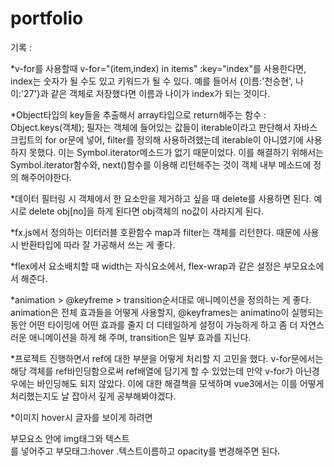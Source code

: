 # portfolio

기록 : 

*v-for를 사용할때 v-for="(item,index) in items" :key="index"를 사용한다면, index는 숫자가 될 수도 있고 키워드가 될 수 있다.
예를 들어서 {이름:'천승현', 나이:'27'}과 같은 객체로 저장했다면 이름과 나이가 index가 되는 것이다. 

*Object타입의 key들을 추출해서 array타입으로 return해주는 함수 : Object.keys(객체); 필자는 객체에 들어있는 값들이 iterable이라고 판단해서 자바스크립트의 for or문에 넣어, filter를 정의해 사용하려했는데 iterable이 아니였기에 사용하지 못했다. 이는 Symbol.iterator메소드가 없기 때문이었다. 이를 해결하기 위해서는 Symbol.iterator함수와, next()함수를 이용해 리턴해주는 것이 객체 내부 메소드에 정의 해주어야한다.

*데이터 필터링 시 객체에서 한 요소만을 제거하고 싶을 때 delete를 사용하면 된다. 
예시로 delete obj[no]을 하게 된다면 obj객체의 no값이 사라지게 된다. 

*fx.js에서 정의하는 이터러블 호환함수 map과 filter는 객체를 리턴한다. 때문에 사용시 반환타입에 따라 잘 가공해서 쓰는 게 좋다.

*flex에서 요소배치할 때 width는 자식요소에서, flex-wrap과 같은 설정은 부모요소에서 해준다.

*animation > @keyfreme > transition순서대로 애니메이션을 정의하는 게 좋다.
animation은 전체 효과들을 어떻게 사용할지, @keyframes는 animatino이 실행되는 동안 어떤 타이밍에 어떤 효과를 줄지 더 디테일하게 설정이 가능하게 하고 좀 더 자연스러운 애니메이션을 하게 해 주며, transition은 일부 효과를 지닌다.

*프로젝트 진행하면서 ref에 대한 부분을 어떻게 처리할 지 고민을 했다. v-for문에서는 해당 객체를 ref바인딩함으로써 ref배열에 담기게 할 수 있었는데 만약 v-for가 아닌경우에는 바인딩해도 되지 않았다. 이에 대한 해결책을 모색하며 vue3에서는 이를 어떻게 처리했는지도 날 잡아서 깊게 공부해봐야겠다.

*이미지 hover시 글자를 보이게 하려면 <div>부모요소 안에 img태그와 텍스트<div>를 넣어주고 부모태그:hover .텍스트이름하고 opacity를 변경해주면 된다.
